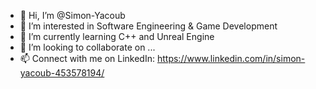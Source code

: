 - 👋 Hi, I’m @Simon-Yacoub
- 👀 I’m interested in Software Engineering & Game Development 
- 🌱 I’m currently learning C++ and Unreal Engine
- 💞️ I’m looking to collaborate on ...
- 📫 Connect with me on LinkedIn: https://www.linkedin.com/in/simon-yacoub-453578194/

<!---
Simon-Yacoub/Simon-Yacoub is a ✨ special ✨ repository because its `README.md` (this file) appears on your GitHub profile.
You can click the Preview link to take a look at your changes.
--->
